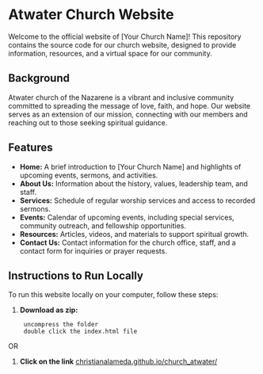 # Atwater Church Website

Welcome to the official website of [Your Church Name]! This repository contains the source code for our church website, designed to provide information, resources, and a virtual space for our community.

## Background

Atwater church of the Nazarene is a vibrant and inclusive community committed to spreading the message of love, faith, and hope. Our website serves as an extension of our mission, connecting with our members and reaching out to those seeking spiritual guidance.

## Features

- **Home:** A brief introduction to [Your Church Name] and highlights of upcoming events, sermons, and activities.
- **About Us:** Information about the history, values, leadership team, and staff.
- **Services:** Schedule of regular worship services and access to recorded sermons.
- **Events:** Calendar of upcoming events, including special services, community outreach, and fellowship opportunities.
- **Resources:** Articles, videos, and materials to support spiritual growth.
- **Contact Us:** Contact information for the church office, staff, and a contact form for inquiries or prayer requests.

## Instructions to Run Locally

To run this website locally on your computer, follow these steps:

1. **Download as zip:**
   ```
    uncompress the folder
    double click the index.html file
   ```
OR
1. **Click on the link**
[christianalameda.github.io/church_atwater/](christianalameda.github.io/church_atwater/)
